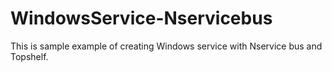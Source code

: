 # WindowsService-Nservicebus

This is sample example of creating Windows service with Nservice bus and Topshelf.
